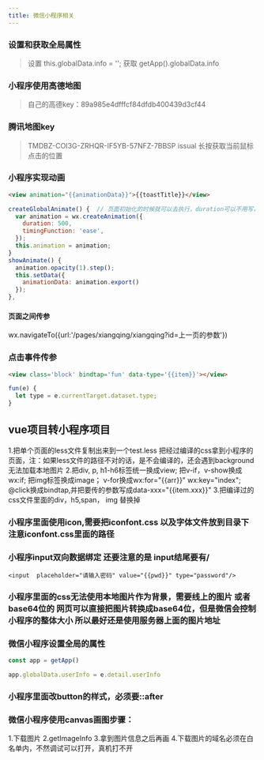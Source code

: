 ```yaml
---
title: 微信小程序相关
---
```


### 设置和获取全局属性
>设置
  this.globalData.info = '';
>获取
  getApp().globalData.info


### 小程序使用高德地图
> 自己的高德key：89a985e4dfffcf84dfdb400439d3cf44

### 腾讯地图key
> TMDBZ-COI3G-ZRHQR-IF5YB-57NFZ-7BBSP
> issual 长按获取当前鼠标点击的位置

### 小程序实现动画
```html
<view animation="{{animationData}}">{{toastTitle}}</view>
```

```js
createGlobalAnimate() {  // 页面初始化的时候就可以去执行，duration可以不用写，在step里面可以加
  var animation = wx.createAnimation({
    duration: 500,
    timingFunction: 'ease',
  });
  this.animation = animation;
}
showAnimate() {
  animation.opacity(1).step();
  this.setData({
    animationData: animation.export()
  });
},
```

#### 页面之间传参
  wx.navigateTo({url:'/pages/xiangqing/xiangqing?id=上一页的参数'})


### 点击事件传参
```html
<view class='block' bindtap='fun' data-type='{{item}}'></view>
```

```js
fun(e) {
  let type = e.currentTarget.dataset.type;
}
```
## vue项目转小程序项目
1.把单个页面的less文件复制出来到一个test.less  把经过编译的css拿到小程序的页面，注：如果less文件的路径不对的话，是不会编译的，还会遇到background无法加载本地图片
2.把div, p, h1-h6标签统一换成view;  把v-if，v-show换成wx:if; 把img标签换成image； v-for换成wx:for="{{arr}}" wx:key="index"; @click换成bindtap,并把要传的参数写成data-xxx="{{item.xxx}}" 
3.把编译过的css文件里面的div，h5,span， img 替换掉 
### 小程序里面使用icon,需要把iconfont.css 以及字体文件放到目录下   注意iconfont.css里面的路径

### 小程序input双向数据绑定  还要注意的是  input结尾要有/
```
<input  placeholder="请输入密码" value="{{pwd}}" type="password"/>
```

### 小程序里面的css无法使用本地图片作为背景，需要线上的图片   或者base64位的 网页可以直接把图片转换成base64位，但是微信会控制小程序的整体大小   所以最好还是使用服务器上面的图片地址

### 微信小程序设置全局的属性
```js
const app = getApp()

app.globalData.userInfo = e.detail.userInfo
```

### 小程序里面改button的样式，必须要::after

### 微信小程序使用canvas画图步骤：
1.下载图片
2.getImageInfo
3.拿到图片信息之后再画
4.下载图片的域名必须在白名单内，不然调试可以打开，真机打不开

